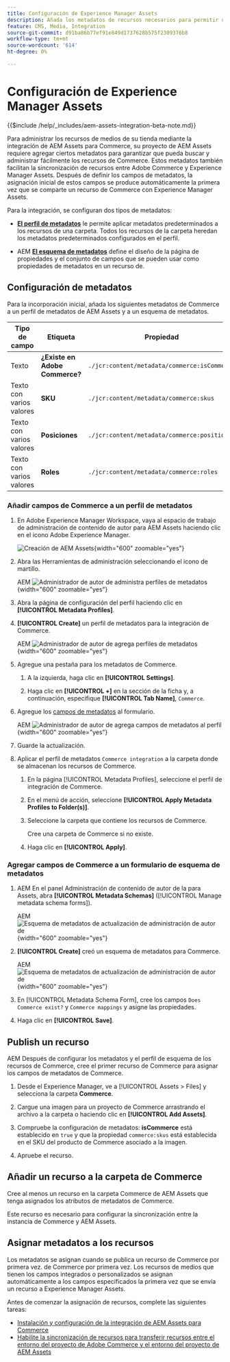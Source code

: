 ```yaml
---
title: Configuración de Experience Manager Assets
description: Añada los metadatos de recursos necesarios para permitir que la integración de AEM Assets para Commerce sincronice recursos entre proyectos de Adobe Commerce y Experience Manager Assets.
feature: CMS, Media, Integration
source-git-commit: d91ba86b77ef91e849d1737628b575f2309376b8
workflow-type: tm+mt
source-wordcount: '614'
ht-degree: 0%

---
```


# Configuración de Experience Manager Assets

{{$include /help/_includes/aem-assets-integration-beta-note.md}}

Para administrar los recursos de medios de su tienda mediante la integración de AEM Assets para Commerce, su proyecto de AEM Assets requiere agregar ciertos metadatos para garantizar que pueda buscar y administrar fácilmente los recursos de Commerce. Estos metadatos también facilitan la sincronización de recursos entre Adobe Commerce y Experience Manager Assets. Después de definir los campos de metadatos, la asignación inicial de estos campos se produce automáticamente la primera vez que se comparte un recurso de Commerce con Experience Manager Assets.

Para la integración, se configuran dos tipos de metadatos:

- **[El perfil de metadatos](https://experienceleague.adobe.com/en/docs/experience-manager-cloud-service/content/assets/manage/metadata-profiles)** le permite aplicar metadatos predeterminados a los recursos de una carpeta. Todos los recursos de la carpeta heredan los metadatos predeterminados configurados en el perfil.

- AEM **[El esquema de metadatos](https://experienceleague.adobe.com/en/docs/experience-manager-cloud-service/content/assets/manage/metadata-schemas)** define el diseño de la página de propiedades y el conjunto de campos que se pueden usar como propiedades de metadatos en un recurso de.

## Configuración de metadatos

Para la incorporación inicial, añada los siguientes metadatos de Commerce a un perfil de metadatos de AEM Assets y a un esquema de metadatos.

| Tipo de campo | Etiqueta | Propiedad | Valor predeterminado |
|------ | ------- | ---------- | ------------- |
| Texto | **¿Existe en Adobe Commerce?** | `./jcr:content/metadata/commerce:isCommerce` | yes |
| Texto con varios valores | **SKU** | `./jcr:content/metadata/commerce:skus` | ninguno |
| Texto con varios valores | **Posiciones** | `./jcr:content/metadata/commerce:positions` | ninguno |
| Texto con varios valores | **Roles** | `./jcr:content/metadata/commerce:roles` | ninguno |


### Añadir campos de Commerce a un perfil de metadatos

1. En Adobe Experience Manager Workspace, vaya al espacio de trabajo de administración de contenido de autor para AEM Assets haciendo clic en el icono Adobe Experience Manager.

   ![Creación de AEM Assets](./assets/aem-assets-authoring.png){width="600" zoomable="yes"}

1. Abra las Herramientas de administración seleccionando el icono de martillo.

   AEM ![Administrador de autor de administra perfiles de metadatos](./assets/aem-manage-metadata-profiles.png){width="600" zoomable="yes"}

1. Abra la página de configuración del perfil haciendo clic en **[!UICONTROL Metadata Profiles]**.

1. **[!UICONTROL Create]** un perfil de metadatos para la integración de Commerce.

   AEM ![Administrador de autor de agrega perfiles de metadatos ](./assets/aem-create-metadata-profile.png){width="600" zoomable="yes"}

1. Agregue una pestaña para los metadatos de Commerce.

   1. A la izquierda, haga clic en **[!UICONTROL Settings]**.

   1. Haga clic en **[!UICONTROL +]** en la sección de la ficha y, a continuación, especifique **[!UICONTROL Tab Name]**, `Commerce`.

1. Agregue los [campos de metadatos](#configure-metadata) al formulario.

   AEM ![Administrador de autor de agrega campos de metadatos al perfil](./assets/aem-edit-metadata-profile-fields.png){width="600" zoomable="yes"}

1. Guarde la actualización.

1. Aplicar el perfil de metadatos `Commerce integration` a la carpeta donde se almacenan los recursos de Commerce.

   1. En la página [!UICONTROL  Metadata Profiles], seleccione el perfil de integración de Commerce.

   1. En el menú de acción, seleccione **[!UICONTROL Apply Metadata Profiles to Folder(s)]**.

   1. Seleccione la carpeta que contiene los recursos de Commerce.

      Cree una carpeta de Commerce si no existe.

   1. Haga clic en **[!UICONTROL Apply]**.

### Agregar campos de Commerce a un formulario de esquema de metadatos

1. AEM En el panel Administración de contenido de autor de la para Assets, abra **[!UICONTROL Metadata Schemas]** ([!UICONTROL Manage metadata schema forms]).

   AEM ![Esquema de metadatos de actualización de administración de autor de](./assets/aem-assets-manage-metadata-schema.png){width="600" zoomable="yes"}

1. **[!UICONTROL Create]** creó un esquema de metadatos para Commerce.

   AEM ![Esquema de metadatos de actualización de administración de autor de](./assets/aem-assets-create-metadata-schema.png){width="600" zoomable="yes"}

1. En [!UICONTROL Metadata Schema Form], cree los campos `Does Commerce exist?` y `Commerce mappings` y asigne las propiedades.

1. Haga clic en **[!UICONTROL Save]**.


## Publish un recurso

AEM Después de configurar los metadatos y el perfil de esquema de los recursos de Commerce, cree el primer recurso de Commerce para asignar los campos de metadatos de Commerce.

1. Desde el Experience Manager, ve a [!UICONTROL Assets > Files] y selecciona la carpeta **Commerce**.

1. Cargue una imagen para un proyecto de Commerce arrastrando el archivo a la carpeta o haciendo clic en **[!UICONTROL Add Assets]**.

1. Compruebe la configuración de metadatos: **isCommerce** está establecido en `true` y que la propiedad `commerce:skus` está establecida en el SKU del producto de Commerce asociado a la imagen.

1. Apruebe el recurso.


## Añadir un recurso a la carpeta de Commerce

Cree al menos un recurso en la carpeta Commerce de AEM Assets que tenga asignados los atributos de metadatos de Commerce.

Este recurso es necesario para configurar la sincronización entre la instancia de Commerce y AEM Assets.

## Asignar metadatos a los recursos

Los metadatos se asignan cuando se publica un recurso de Commerce por primera vez.  de Commerce por primera vez. Los recursos de medios que tienen los campos integrados o personalizados se asignan automáticamente a los campos especificados la primera vez que se envía un recurso a Experience Manager Assets.

Antes de comenzar la asignación de recursos, complete las siguientes tareas:

- [Instalación y configuración de la integración de AEM Assets para Commerce](aem-assets-configure-commerce.md)
- [Habilite la sincronización de recursos para transferir recursos entre el entorno del proyecto de Adobe Commerce y el entorno del proyecto de AEM Assets](aem-assets-setup-synchronization.md)
